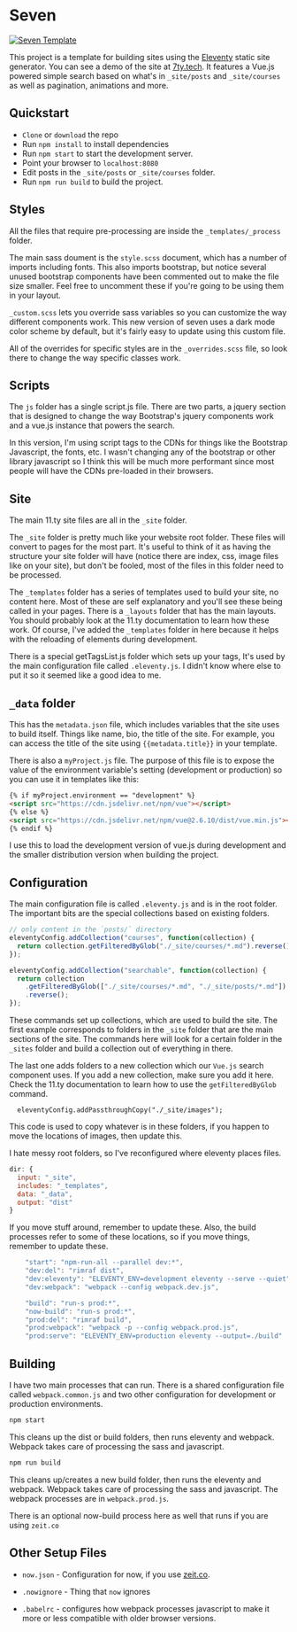 # Seven

[![Seven Template](_site/images/screenshot.gif)](https://seventy.now.sh)

This project is a template for building sites using the [Eleventy](https://www.11ty.io/) static site generator. You can see a demo of the site at [7ty.tech](https://7ty.tech). It features a Vue.js powered simple search based on what's in `_site/posts` and `_site/courses` as well as pagination, animations and more.

## Quickstart

- `Clone` or `download` the repo
- Run `npm install` to install dependencies
- Run `npm start` to start the development server.
- Point your browser to `localhost:8080`
- Edit posts in the `_site/posts` or `_site/courses` folder.
- Run `npm run build` to build the project.

## Styles

All the files that require pre-processing are inside the `_templates/_process` folder.

The main sass doument is the `style.scss` document, which has a number of imports including fonts. This also imports bootstrap, but notice several unused bootstrap components have been commented out to make the file size smaller. Feel free to uncomment these if you're going to be using them in your layout.

`_custom.scss` lets you override sass variables so you can customize the way different components work. This new version of seven uses a dark mode color scheme by default, but it's fairly easy to update using this custom file.

All of the overrides for specific styles are in the `_overrides.scss` file, so look there to change the way specific classes work.

## Scripts

The `js` folder has a single script.js file. There are two parts, a jquery section that is designed to change the way Bootstrap's jquery components work and a vue.js instance that powers the search.

In this version, I'm using script tags to the CDNs for things like the Bootstrap Javascript, the fonts, etc. I wasn't changing any of the bootstrap or other library javascript so I think this will be much more performant since most people will have the CDNs pre-loaded in their browsers.

## Site

The main 11.ty site files are all in the `_site` folder.

The `_site` folder is pretty much like your website root folder. These files will convert to pages for the most part. It's useful to think of it as having the structure your site folder will have (notice there are index, css, image files like on your site), but don't be fooled, most of the files in this folder need to be processed.

The `_templates` folder has a series of templates used to build your site, no content here. Most of these are self explanatory and you'll see these being called in your pages. There is a `_layouts` folder that has the main layouts. You should probably look at the 11.ty documentation to learn how these work. Of course, I've added the `_templates` folder in here because it helps with the reloading of elements during development.

There is a special getTagsList.js folder which sets up your tags, It's used by the main configuration file called `.eleventy.js`. I didn't know where else to put it so it seemed like a good idea to me.

## `_data` folder

This has the `metadata.json` file, which includes variables that the site uses to build itself. Things like name, bio, the title of the site. For example, you can access the title of the site using `{{metadata.title}}` in your template.

There is also a `myProject.js` file. The purpose of this file is to expose the value of the environment variable's setting (development or production) so you can use it in templates like this:

```html
{% if myProject.environment == "development" %}
<script src="https://cdn.jsdelivr.net/npm/vue"></script>
{% else %}
<script src="https://cdn.jsdelivr.net/npm/vue@2.6.10/dist/vue.min.js"></script>
{% endif %}
```

I use this to load the development version of vue.js during development and the smaller distribution version when building the project.

## Configuration

The main configuration file is called `.eleventy.js` and is in the root folder. The important bits are the special collections based on existing folders.

```js
// only content in the `posts/` directory
eleventyConfig.addCollection("courses", function(collection) {
  return collection.getFilteredByGlob("./_site/courses/*.md").reverse();
});

eleventyConfig.addCollection("searchable", function(collection) {
  return collection
    .getFilteredByGlob(["./_site/courses/*.md", "./_site/posts/*.md"])
    .reverse();
});
```

These commands set up collections, which are used to build the site. The first example corresponds to folders in the `_site` folder that are the main sections of the site. The commands here will look for a certain folder in the `_sites` folder and build a collection out of everything in there.

The last one adds folders to a new collection which our `Vue.js` search component uses. If you add a new collection, make sure you add it here. Check the 11.ty documentation to learn how to use the `getFilteredByGlob` command.

```
  eleventyConfig.addPassthroughCopy("./_site/images");
```

This code is used to copy whatever is in these folders, if you happen to move the locations of images, then update this.

I hate messy root folders, so I've reconfigured where eleventy places files.

```js
dir: {
  input: "_site",
  includes: "_templates",
  data: "_data",
  output: "dist"
}
```

If you move stuff around, remember to update these. Also, the build processes refer to some of these locations, so if you move things, remember to update these.

```js
    "start": "npm-run-all --parallel dev:*",
    "dev:del": "rimraf dist",
    "dev:eleventy": "ELEVENTY_ENV=development eleventy --serve --quiet",
    "dev:webpack": "webpack --config webpack.dev.js",

    "build": "run-s prod:*",
    "now-build": "run-s prod:*",
    "prod:del": "rimraf build",
    "prod:webpack": "webpack -p --config webpack.prod.js",
    "prod:serve": "ELEVENTY_ENV=production eleventy --output=./build"
```

## Building

I have two main processes that can run. There is a shared configuration file called `webpack.common.js` and two other configuration for development or production environments.

```sh
npm start
```

This cleans up the dist or build folders, then runs eleventy and webpack. Webpack takes care of processing the sass and javascript.

```sh
npm run build
```

This cleans up/creates a new build folder, then runs the eleventy and webpack. Webpack takes care of processing the sass and javascript. The webpack processes are in `webpack.prod.js`.

There is an optional now-build process here as well that runs if you are using `zeit.co`

## Other Setup Files

- `now.json` - Configuration for now, if you use [zeit.co](https://zeit.co).

- `.nowignore` - Thing that `now` ignores

- `.babelrc` - configures how webpack processes javascript to make it more or less compatible with older browser versions.

